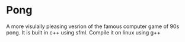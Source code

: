 # Pong
A more visulally pleasing vesrion of the famous computer game of 90s pong. It is built in c++ using sfml. Compile it on linux using g++
